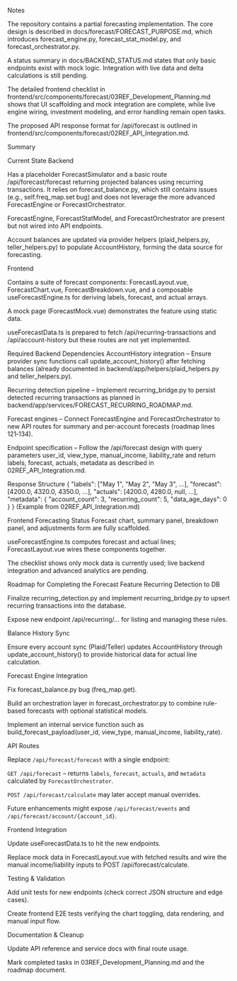 Notes

The repository contains a partial forecasting implementation. The core design is described in docs/forecast/FORECAST_PURPOSE.md, which introduces forecast_engine.py, forecast_stat_model.py, and forecast_orchestrator.py.

A status summary in docs/BACKEND_STATUS.md states that only basic endpoints exist with mock logic. Integration with live data and delta calculations is still pending.

The detailed frontend checklist in frontend/src/components/forecast/03REF_Development_Planning.md shows that UI scaffolding and mock integration are complete, while live engine wiring, investment modeling, and error handling remain open tasks.

The proposed API response format for /api/forecast is outlined in frontend/src/components/forecast/02REF_API_Integration.md.

Summary

Current State
Backend

Has a placeholder ForecastSimulator and a basic route /api/forecast/forecast returning projected balances using recurring transactions. It relies on forecast_balance.py, which still contains issues (e.g., self.freq_map.set bug) and does not leverage the more advanced ForecastEngine or ForecastOrchestrator.

ForecastEngine, ForecastStatModel, and ForecastOrchestrator are present but not wired into API endpoints.

Account balances are updated via provider helpers (plaid_helpers.py, teller_helpers.py) to populate AccountHistory, forming the data source for forecasting.

Frontend

Contains a suite of forecast components: ForecastLayout.vue, ForecastChart.vue, ForecastBreakdown.vue, and a composable useForecastEngine.ts for deriving labels, forecast, and actual arrays.

A mock page (ForecastMock.vue) demonstrates the feature using static data.

useForecastData.ts is prepared to fetch /api/recurring-transactions and /api/account-history but these routes are not yet implemented.

Required Backend Dependencies
AccountHistory integration – Ensure provider sync functions call update_account_history() after fetching balances (already documented in backend/app/helpers/plaid_helpers.py and teller_helpers.py).

Recurring detection pipeline – Implement recurring_bridge.py to persist detected recurring transactions as planned in backend/app/services/FORECAST_RECURRING_ROADMAP.md.

Forecast engines – Connect ForecastEngine and ForecastOrchestrator to new API routes for summary and per-account forecasts (roadmap lines 121‑134).

Endpoint specification – Follow the /api/forecast design with query parameters user_id, view_type, manual_income, liability_rate and return labels, forecast, actuals, metadata as described in 02REF_API_Integration.md.

Response Structure
{
  "labels": ["May 1", "May 2", "May 3", ...],
  "forecast": [4200.0, 4320.0, 4350.0, ...],
  "actuals": [4200.0, 4280.0, null, ...],
  "metadata": {
    "account_count": 3,
    "recurring_count": 5,
    "data_age_days": 0
  }
}
(Example from 02REF_API_Integration.md)

Frontend Forecasting Status
Forecast chart, summary panel, breakdown panel, and adjustments form are fully scaffolded.

useForecastEngine.ts computes forecast and actual lines; ForecastLayout.vue wires these components together.

The checklist shows only mock data is currently used; live backend integration and advanced analytics are pending.

Roadmap for Completing the Forecast Feature
Recurring Detection to DB

Finalize recurring_detection.py and implement recurring_bridge.py to upsert recurring transactions into the database.

Expose new endpoint /api/recurring/... for listing and managing these rules.

Balance History Sync

Ensure every account sync (Plaid/Teller) updates AccountHistory through update_account_history() to provide historical data for actual line calculation.

Forecast Engine Integration

Fix forecast_balance.py bug (freq_map.get).

Build an orchestration layer in forecast_orchestrator.py to combine rule-based forecasts with optional statistical models.

Implement an internal service function such as build_forecast_payload(user_id, view_type, manual_income, liability_rate).

API Routes

Replace `/api/forecast/forecast` with a single endpoint:

`GET /api/forecast` – returns `labels`, `forecast`, `actuals`, and `metadata` calculated by `ForecastOrchestrator`.

`POST /api/forecast/calculate` may later accept manual overrides.

Future enhancements might expose `/api/forecast/events` and `/api/forecast/account/{account_id}`.

Frontend Integration

Update useForecastData.ts to hit the new endpoints.

Replace mock data in ForecastLayout.vue with fetched results and wire the manual income/liability inputs to POST /api/forecast/calculate.

Testing & Validation

Add unit tests for new endpoints (check correct JSON structure and edge cases).

Create frontend E2E tests verifying the chart toggling, data rendering, and manual input flow.

Documentation & Cleanup

Update API reference and service docs with final route usage.

Mark completed tasks in 03REF_Development_Planning.md and the roadmap document.
